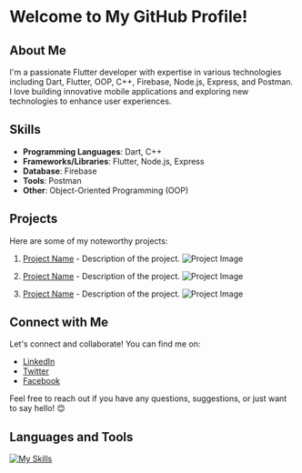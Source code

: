 <!-- Add your project banner here -->
<!-- You can use an online banner maker tool or create your own -->

# Welcome to My GitHub Profile!

## About Me

I'm a passionate Flutter developer with expertise in various technologies including Dart, Flutter, OOP, C++, Firebase, Node.js, Express, and Postman. I love building innovative mobile applications and exploring new technologies to enhance user experiences.

## Skills

- **Programming Languages**: Dart, C++
- **Frameworks/Libraries**: Flutter, Node.js, Express
- **Database**: Firebase
- **Tools**: Postman
- **Other**: Object-Oriented Programming (OOP)

## Projects

Here are some of my noteworthy projects:

1. [Project Name](link-to-project) - Description of the project.
   ![Project Image](project-image-url) <!-- You can add an image related to your project -->

2. [Project Name](link-to-project) - Description of the project.
   ![Project Image](project-image-url)

3. [Project Name](link-to-project) - Description of the project.
   ![Project Image](project-image-url)

## Connect with Me

Let's connect and collaborate! You can find me on:

- [LinkedIn](your-linkedin-profile-url)
- [Twitter](your-twitter-profile-url)
- [Facebook](your-portfolio-website-url)

Feel free to reach out if you have any questions, suggestions, or just want to say hello! 😊

<!-- Add your social media badges here -->
<!-- You can use websites like shields.io to generate badges -->

## Languages and Tools
[![My Skills](https://skillicons.dev/icons?i=flutter,dart,firebase,nodejs,postman,github,git,&perline=4)](https://skillicons.dev)

<!-- Add your other sections such as Experience, Education, etc. if needed -->

